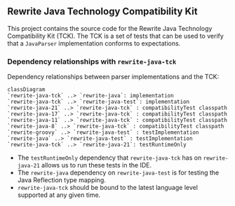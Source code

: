 ## Rewrite Java Technology Compatibility Kit

This project contains the source code for the Rewrite Java Technology Compatibility Kit (TCK). The TCK is a set of tests that can be used to verify that a `JavaParser` implementation conforms to expectations.

### Dependency relationships with `rewrite-java-tck`

Dependency relationships between parser implementations and the TCK:

```mermaid
classDiagram
`rewrite-java-tck` ..> `rewrite-java`: implementation
`rewrite-java-tck` ..> `rewrite-java-test`: implementation
`rewrite-java-21` ..> `rewrite-java-tck` : compatibilityTest classpath
`rewrite-java-17` ..> `rewrite-java-tck` : compatibilityTest classpath
`rewrite-java-11` ..> `rewrite-java-tck` : compatibilityTest classpath
`rewrite-java-8` ..> `rewrite-java-tck` : compatibilityTest classpath
`rewrite-groovy` ..> `rewrite-java-test` : testImplementation
`rewrite-java` ..> `rewrite-java-test` : testImplementation
`rewrite-java-tck` ..> `rewrite-java-21`: testRuntimeOnly
```

* The `testRuntimeOnly` dependency that `rewrite-java-tck` has on `rewrite-java-21` allows us to run these tests in the IDE.
* The `rewrite-java` dependency on `rewrite-java-test` is for testing the Java Reflection type mapping.
* `rewrite-java-tck` should be bound to the latest language level supported at any given time.

